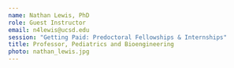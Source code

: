 ```yaml
---
name: Nathan Lewis, PhD
role: Guest Instructor
email: n4lewis@ucsd.edu
session: "Getting Paid: Predoctoral Fellowships & Internships"
title: Professor, Pediatrics and Bioengineering
photo: nathan_lewis.jpg
---
```

